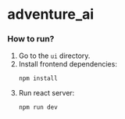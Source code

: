 # adventure_ai

### How to run?

1. Go to the `ui` directory.
1. Install frontend dependencies:
   ```shell script
   npm install
   ```
1. Run react server:
   ```shell script
   npm run dev
   ```
